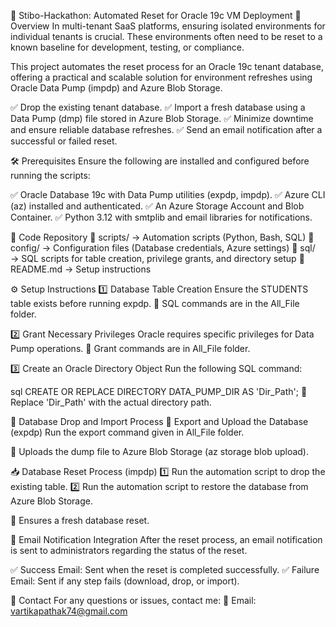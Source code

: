 📌 Stibo-Hackathon: Automated Reset for Oracle 19c VM Deployment
🔄 Overview
In multi-tenant SaaS platforms, ensuring isolated environments for individual tenants is crucial. These environments often need to be reset to a known baseline for development, testing, or compliance.

This project automates the reset process for an Oracle 19c tenant database, offering a practical and scalable solution for environment refreshes using Oracle Data Pump (impdp) and Azure Blob Storage.

✅ Drop the existing tenant database.
✅ Import a fresh database using a Data Pump (dmp) file stored in Azure Blob Storage.
✅ Minimize downtime and ensure reliable database refreshes.
✅ Send an email notification after a successful or failed reset.

🛠 Prerequisites
Ensure the following are installed and configured before running the scripts:

✅ Oracle Database 19c with Data Pump utilities (expdp, impdp).
✅ Azure CLI (az) installed and authenticated.
✅ An Azure Storage Account and Blob Container.
✅ Python 3.12 with smtplib and email libraries for notifications.

📂 Code Repository
📁 scripts/ → Automation scripts (Python, Bash, SQL)
📁 config/ → Configuration files (Database credentials, Azure settings)
📁 sql/ → SQL scripts for table creation, privilege grants, and directory setup
📄 README.md → Setup instructions

⚙️ Setup Instructions
1️⃣ Database Table Creation
Ensure the STUDENTS table exists before running expdp.
📌 SQL commands are in the All_File folder.

2️⃣ Grant Necessary Privileges
Oracle requires specific privileges for Data Pump operations.
📌 Grant commands are in All_File folder.

3️⃣ Create an Oracle Directory Object
Run the following SQL command:

sql
CREATE OR REPLACE DIRECTORY DATA_PUMP_DIR AS 'Dir_Path';
📌 Replace 'Dir_Path' with the actual directory path.

🔄 Database Drop and Import Process
🚀 Export and Upload the Database (expdp)
Run the export command given in All_File folder.

📌 Uploads the dump file to Azure Blob Storage (az storage blob upload).

📥 Database Reset Process (impdp)
1️⃣ Run the automation script to drop the existing table.
2️⃣ Run the automation script to restore the database from Azure Blob Storage.

📌 Ensures a fresh database reset.


📧 Email Notification Integration
After the reset process, an email notification is sent to administrators regarding the status of the reset.

✅ Success Email: Sent when the reset is completed successfully.
✅ Failure Email: Sent if any step fails (download, drop, or import).


📧 Contact
For any questions or issues, contact me:
📧 Email: vartikapathak74@gmail.com


